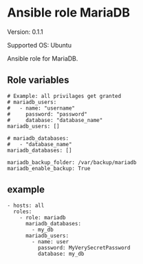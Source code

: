 # Ansible role MariaDB

Version: 0.1.1

Supported OS: Ubuntu

Ansible role for MariaDB.

## Role variables

```
# Example: all privilages get granted
# mariadb_users:
#   - name: "username"
#     password: "password"
#     database: "database_name"
mariadb_users: []

# mariadb_databases:
#   - "database_name"
mariadb_databases: []

mariadb_backup_folder: /var/backup/mariadb
mariadb_enable_backup: True
```

## example

```
- hosts: all
  roles:
    - role: mariadb
      mariadb_databases:
        - my_db
      mariadb_users:
        - name: user
          password: MyVerySecretPassword
          database: my_db
```

